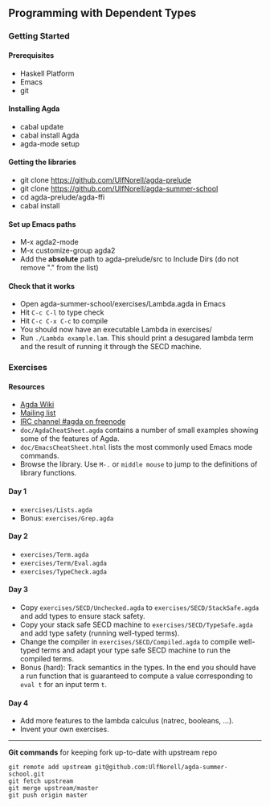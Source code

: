 
## Programming with Dependent Types

### Getting Started

#### Prerequisites
- Haskell Platform
- Emacs
- git

#### Installing Agda
- cabal update
- cabal install Agda
- agda-mode setup

#### Getting the libraries
- git clone https://github.com/UlfNorell/agda-prelude
- git clone https://github.com/UlfNorell/agda-summer-school
- cd agda-prelude/agda-ffi
- cabal install

#### Set up Emacs paths
- M-x agda2-mode
- M-x customize-group agda2
- Add the **absolute** path to agda-prelude/src to Include Dirs (do not remove "." from the list)

#### Check that it works
- Open agda-summer-school/exercises/Lambda.agda in Emacs
- Hit `C-c C-l` to type check
- Hit `C-c C-x C-c` to compile
- You should now have an executable Lambda in exercises/
- Run `./Lambda example.lam`. This should print a desugared lambda term and the
  result of running it through the SECD machine.

### Exercises

#### Resources

- [Agda Wiki](http://wiki.portal.chalmers.se/agda/pmwiki.php)
- [Mailing list](https://lists.chalmers.se/mailman/listinfo/agda)
- [IRC channel #agda on freenode](http://webchat.freenode.net)
- `doc/AgdaCheatSheet.agda` contains a number of small examples showing some of the features of Agda.
- `doc/EmacsCheatSheet.html` lists the most commonly used Emacs mode commands.
- Browse the library. Use `M-.` or `middle mouse` to jump to the definitions of library functions.

#### Day 1

- `exercises/Lists.agda`
- Bonus: `exercises/Grep.agda`

#### Day 2

- `exercises/Term.agda`
- `exercises/Term/Eval.agda`
- `exercises/TypeCheck.agda`

#### Day 3

- Copy `exercises/SECD/Unchecked.agda` to `exercises/SECD/StackSafe.agda` and add types to ensure stack safety.
- Copy your stack safe SECD machine to `exercises/SECD/TypeSafe.agda` and add type safety (running well-typed terms).
- Change the compiler in `exercises/SECD/Compiled.agda` to compile well-typed terms and adapt your type safe SECD machine to run the compiled terms.
- Bonus (hard): Track semantics in the types. In the end you should have a run function that is guaranteed to compute a value corresponding to `eval t` for an input term `t`.

#### Day 4

- Add more features to the lambda calculus (natrec, booleans, ...).
- Invent your own exercises.


-------------------------------------------------------------------------------

**Git commands** for keeping fork up-to-date with upstream repo

    git remote add upstream git@github.com:UlfNorell/agda-summer-school.git
    git fetch upstream
    git merge upstream/master
    git push origin master
